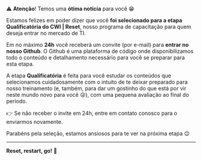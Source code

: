 :warning: **Atenção**! Temos uma **ótima notícia** para você :grin:

Estamos felizes em poder dizer que você **foi selecionado para a etapa Qualificatória do CWI | Reset**, nosso programa de capacitação para quem deseja entrar no mercado de TI.

Em no máximo **24h** você receberá um convite (por e-mail) para **entrar no nosso Github**. O Github é uma plataforma de código onde disponibilizamos todo o conteúdo e detalhamento necessário para você se preparar para esta etapa.

A etapa **Qualificatória** é feita para você estudar os conteúdos que selecionamos cuidadosamente com o intuito de te deixar preparado para nosso treinamento (e, também, para dar um gostinho do que está por vir neste mundo novo para você :stuck_out_tongue_winking_eye:), com uma pequena avaliação ao final do período.

:point_right: Se não receber o invite em 24h, entre em contato conosco para o enviarmos novamente.

Parabéns pela seleção, estamos ansiosos para te ver na próxima etapa :wink: 

---
**Reset, restart, go!** :rocket:
